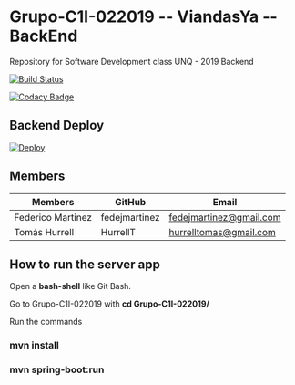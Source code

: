 # Grupo-C1I-022019 -- ViandasYa -- BackEnd

Repository for Software Development class UNQ - 2019
Backend

[![Build Status](https://travis-ci.org/HurrellT/Grupo-C1I-022019.svg?branch=master)](https://travis-ci.org/HurrellT/Grupo-C1I-022019)

[![Codacy Badge](https://api.codacy.com/project/badge/Grade/a73a6d6b7fa749a0b60b43453e810dcf)](https://www.codacy.com/manual/HurrellT/Grupo-C1I-022019?utm_source=github.com&amp;utm_medium=referral&amp;utm_content=HurrellT/Grupo-C1I-022019&amp;utm_campaign=Badge_Grade)

## Backend Deploy
[![Deploy](https://www.herokucdn.com/deploy/button.png)](https://viandas-ya.herokuapp.com/)

## Members

|**Members**|**GitHub**|**Email**|
|---------------|----------|---------|
|Federico Martinez|fedejmartinez|fedejmartinez@gmail.com|
|Tomás	Hurrell|HurrellT|hurrelltomas@gmail.com|


## How to run the server app

Open a **bash-shell** like Git Bash.

Go to Grupo-C1I-022019 with **cd Grupo-C1I-022019/**

Run the commands

### mvn install
### mvn spring-boot:run
